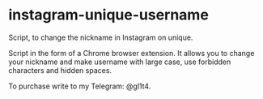 # instagram-unique-username
Script, to change the nickname in Instagram on unique.

Script in the form of a Chrome browser extension. It allows you to change your nickname and make username with large case, use forbidden characters and hidden spaces.

To purchase write to my Telegram: @gl1t4.
